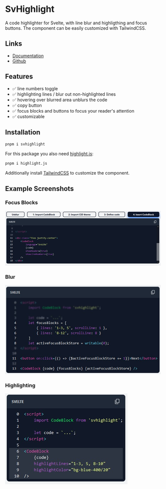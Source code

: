 # SvHighlight

A code highlighter for Svelte, with line blur and highligthing and focus buttons. The component can be easily customized with TailwindCSS.

## Links
- [Documentation](https://svhighlight.vercel.app/)
- [Github](https://github.com/bennymi/svhighlight)

## Features

- ✅ line numbers toggle
- ✅ highlighting lines / blur out non-highlighted lines
- ✅ hovering over blurred area unblurs the code
- ✅ copy button
- ✅ focus blocks and buttons to focus your reader's attention
- ✅ customizable

## Installation

```bash
pnpm i svhighlight
```

For this package you also need [highlight.js](https://www.npmjs.com/package/highlight.js?activeTab=readme):

```bash
pnpm i highlight.js
```

Additionally install [TailwindCSS](https://tailwindcss.com/docs/guides/sveltekit) to customize the component.

## Example Screenshots

### Focus Blocks

![Focus Blocks](static/focus%20blocks.jpg)

### Blur

![Blur](./static/example.jpg)

### Highlighting

![Highlighting](static/highlight.jpg)